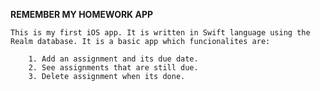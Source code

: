 **REMEMBER MY HOMEWORK APP**
  
    This is my first iOS app. It is written in Swift language using the Realm database. It is a basic app which funcionalites are:
      
        1. Add an assignment and its due date.
        2. See assignments that are still due.
        3. Delete assignment when its done.
        
        
        

